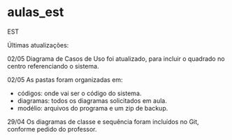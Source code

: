 # aulas_est
EST

Últimas atualizações:

02/05
Diagrama de Casos de Uso foi atualizado, para incluir o quadrado no centro referenciando o sistema.

02/05
As pastas foram organizadas em:
 - códigos: onde vai ser o código do sistema.
 - diagramas: todos os diagramas solicitados em aula.
 - modélio: arquivos do programa e um zip de backup.

29/04
Os diagramas de classe e sequência foram incluídos no Git, conforme pedido do professor.
